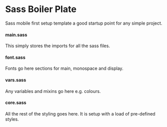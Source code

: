 # Sass Boiler Plate
Sass mobile first setup template a good startup point for any simple project.

#### main.sass
This simply stores the imports for all the sass files.

#### font.sass
Fonts go here sections for main, monospace and display.

#### vars.sass
Any variables and mixins go here e.g. colours.

#### core.sass
All the rest of the styling goes here. It is setup with a load of pre-defined styles.
